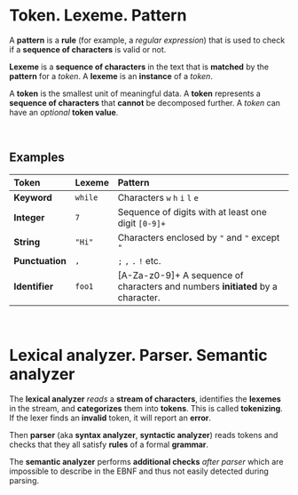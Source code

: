 # Token. Lexeme. Pattern
A **pattern** is a **rule** (for example, a *regular expression*) that is used to check if a **sequence of characters** is valid or not.<br>

**Lexeme** is a **sequence of characters** in the text that is **matched** by the **pattern** for a *token*. A **lexeme** is an **instance** of a *token*.<br>

A **token** is the smallest unit of meaningful data. A **token** represents a **sequence of characters** that **cannot** be decomposed further. A *token* can have an *optional* **token value**.<br>

<br>

## Examples
|**Token**|**Lexeme**|**Pattern**|
|:----|:-----|:------|
|**Keyword**|`while`|Characters `w` `h` `i` `l` `e`|
|**Integer**|`7`|Sequence of digits with at least one digit `[0-9]+`|
|**String**|`"Hi"`|Characters enclosed by `"` and `"` except `"`|
|**Punctuation**|`,`|`;` `,` `.` `!` etc.|
|**Identifier**|`foo1`|[A-Za-z0-9]+ A sequence of characters and numbers **initiated** by a character.|

<br>

# Lexical analyzer. Parser. Semantic analyzer
The **lexical analyzer** *reads* a **stream of characters**, identifies the **lexemes** in the stream, and **categorizes** them into **tokens**. This is called **tokenizing**. If the lexer finds an **invalid** token, it will report an **error**.<br>

Then **parser** (aka **syntax analyzer**, **syntactic analyzer**) reads tokens and checks that they all satisfy **rules** of a formal **grammar**.<br>

The **semantic analyzer** performs **additional checks** *after parser* which are impossible to describe in the EBNF and thus not easily detected during parsing.<br>